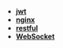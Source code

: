 * [**jwt**](/Code%20Language/web%20develop/jwt/README)  
* [**nginx**](/Code%20Language/web%20develop/nginx/_navbar)  
* [**restful**](/Code%20Language/web%20develop/restful/_navbar)  
* [**WebSocket**](/Code%20Language/web%20develop/WebSocket/README)  
